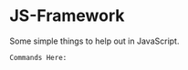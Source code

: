 # JS-Framework
Some simple things to help out in JavaScript.
~~~~~~~~~~~~~~~~~~~~~~~~~~~~~~~~~~~~~~~~~~~~
Commands Here:
